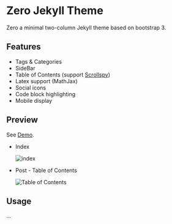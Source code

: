 # Zero Jekyll Theme

Zero a minimal two-column Jekyll theme based on bootstrap 3.

## Features

- Tags & Categories
- SideBar 
- Table of Contents (support [Scrollspy](https://getbootstrap.com/docs/3.3/javascript/#scrollspy))
- Latex support (MathJax)
- Social icons
- Code block highlighting
- Mobile display

##  Preview

See [Demo](https://9403.github.io/).

* Index

  ![index](https://github.com/lszero/zero-theme/blob/master/img/demo-index.png)


* Post - Table of Contents

  ![Table of Contents](https://github.com/lszero/zero-theme/blob/master/img/demo-post.png)

## Usage

...





